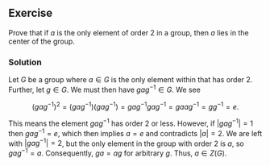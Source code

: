 ## Exercise

Prove that if $a$ is the only element of order 2 in a group, then $a$ lies in the center of the group.

### Solution

Let $G$ be a group where $a\in G$ is the only element within that has order 2. Further, let $g\in G$. We must then have $gag^{-1} \in G$. We see 

$$(gag^{-1})^2 = (gag^{-1})(gag^{-1}) = gag^{-1}gag^{-1} = gaag^{-1} = gg^{-1} = e.$$

This means the element $gag^{-1}$ has order $2$ or less. However, if $|gag^{-1}| = 1$ then $gag^{-1} = e$, which then implies $a=e$ and contradicts $|a|=2$. We are left with $|gag^{-1}| = 2$, but the only element in the group with order $2$ is $a$, so $gag^{-1} = a$. Consequently, $ga = ag$ for arbitrary $g$. Thus, $a \in Z(G)$.
